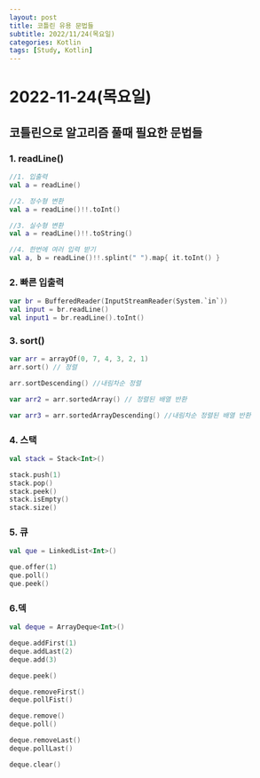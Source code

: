 ```yaml
---
layout: post
title: 코틀린 유용 문법들
subtitle: 2022/11/24(목요일)
categories: Kotlin
tags: [Study, Kotlin]
---
```


# 2022-11-24(목요일)

## 코틀린으로 알고리즘 풀때 필요한 문법들

### 1. readLine()

```kotlin
//1. 입출력
val a = readLine()

//2. 정수형 변환
val a = readLine()!!.toInt()

//3. 실수형 변환
val a = readLine()!!.toString()

//4. 한번에 여러 입력 받기
val a, b = readLine()!!.splint(" ").map{ it.toInt() }
```

### 2. 빠른 입출력

```kotlin
var br = BufferedReader(InputStreamReader(System.`in`))
val input = br.readLine()
val input1 = br.readLine().toInt()
```

### 3. sort()

```kotlin
var arr = arrayOf(0, 7, 4, 3, 2, 1)
arr.sort() // 정렬

arr.sortDescending() //내림차순 정렬

var arr2 = arr.sortedArray() // 정렬된 배열 반환

var arr3 = arr.sortedArrayDescending() //내림차순 정렬된 배열 반환
```

### 4. 스택

```kotlin
val stack = Stack<Int>()

stack.push(1)
stack.pop()
stack.peek()
stack.isEmpty()
stack.size()
```

### 5. 큐

```kotlin
val que = LinkedList<Int>()

que.offer(1)
que.poll()
que.peek()
```

### 6.덱

```kotlin
val deque = ArrayDeque<Int>()

deque.addFirst(1)
deque.addLast(2)
deque.add(3)

deque.peek()

deque.removeFirst()
deque.pollFist()

deque.remove()
deque.poll()

deque.removeLast()
deque.pollLast()

deque.clear()
```